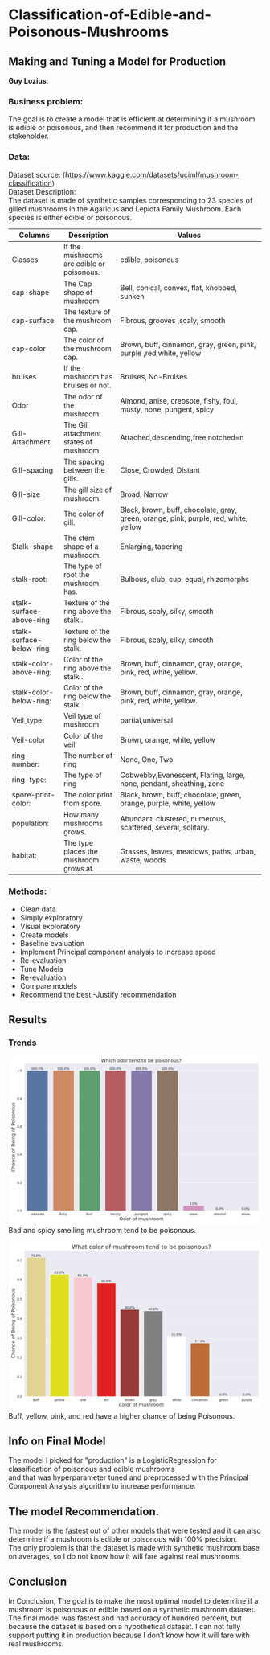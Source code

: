 # Classification-of-Edible-and-Poisonous-Mushrooms 
## Making and Tuning a Model for Production
**Guy Lozius**:

### Business problem:
The goal is to create a model that is efficient at determining if a mushroom is edible or poisonous, and then recommend it for production and the stakeholder. <br/>
### Data:
Dataset source: (https://www.kaggle.com/datasets/uciml/mushroom-classification)<br/>
Dataset Description:<br/>
The dataset is made of synthetic samples corresponding to 23 species of gilled mushrooms in the Agaricus and Lepiota Family Mushroom. Each species is either edible or poisonous.<br/>

| Columns                  | Description                               | Values                                                                               |
|--------------------------|-------------------------------------------|--------------------------------------------------------------------------------------|
| Classes                  | If the mushrooms are edible or poisonous. |  edible, poisonous                                                                   |
| cap-shape                | The Cap shape of mushroom.                | Bell, conical, convex, flat, knobbed, sunken                                         |
| cap-surface              | The texture of the mushroom cap.          | Fibrous, grooves ,scaly, smooth                                                      |
| cap-color                | The color of the mushroom cap.            | Brown, buff, cinnamon, gray, green, pink, purple ,red,white, yellow                  |
| bruises                  | If the mushroom has bruises or not.       | Bruises, No-Bruises                                                                  |
| Odor                     | The odor of the mushroom.                 | Almond, anise, creosote, fishy,  foul, musty,  none, pungent, spicy                  |
| Gill-Attachment:         | The Gill attachment states of mushroom.   | Attached,descending,free,notched=n                                                   |
| Gill-spacing             | The spacing between the gills.            | Close, Crowded, Distant                                                              |
| Gill-size                | The gill size of mushroom.                | Broad, Narrow                                                                        |
| Gill-color:              | The color of gill.                        | Black, brown, buff, chocolate, gray, green, orange, pink, purple, red, white, yellow |
| Stalk-shape              | The stem shape of a mushroom.             | Enlarging, tapering                                                                  |
| stalk-root:              | The type of root the mushroom has.        | Bulbous, club, cup, equal, rhizomorphs                                               |
| stalk-surface-above-ring | Texture of the ring above the stalk .     | Fibrous, scaly, silky, smooth                                                        |
| stalk-surface-below-ring | Texture of the ring below the stalk.      | Fibrous, scaly, silky, smooth                                                        |
| stalk-color-above-ring:  | Color of the ring above the stalk .       | Brown, buff, cinnamon, gray, orange, pink, red, white, yellow.                       |
| stalk-color-below-ring:  | Color of the ring below the stalk .       | Brown, buff, cinnamon, gray, orange, pink, red, white, yellow.                       |
| Veil_type:               | Veil type of mushroom                     | partial,universal                                                                    |
| Veil-color               | Color of the veil                         | Brown, orange, white, yellow                                                         |
| ring-number:             | The number of ring                        | None, One, Two                                                                       |
| ring-type:               | The type of ring                          | Cobwebby,Evanescent, Flaring, large, none, pendant, sheathing, zone                  |
| spore-print-color:       | The color print from spore.               | Black, brown, buff, chocolate, green, orange, purple, white, yellow                  |
| population:              | How many mushrooms grows.                 | Abundant, clustered, numerous, scattered, several, solitary.                         |
| habitat:                 | The type places the mushroom grows at.    | Grasses, leaves, meadows, paths, urban, waste, woods                                 |
### Methods:
- Clean data
- Simply exploratory  
- Visual exploratory 
- Create models
- Baseline evaluation 
- Implement Principal component analysis  to increase speed 
- Re-evaluation   
- Tune Models
- Re-evaluation  
- Compare models
- Recommend the best 
-Justify recommendation 
## Results
### Trends 
![class_odor](class_odor.png)
Bad and spicy smelling mushroom tend to be poisonous.

![color](color.png)
Buff, yellow, pink, and red have a higher chance of being Poisonous.<br/>
## Info on Final Model
The model I picked for "production" is a LogisticRegression for classification of poisonous and edible mushrooms <br/>
and that was hyperparameter tuned and preprocessed with the Principal Component Analysis algorithm to increase performance.
## The model Recommendation.
The model is the fastest out of other models that were tested and it can also determine if a mushroom is edible or poisonous with 100% precision.<br/>
The only problem is that the dataset is made with synthetic mushroom base on averages, so I do not know how it will fare against real mushrooms.
## Conclusion
In Conclusion, The goal is to make the most optimal model to determine if a mushroom is poisonous  or edible based on a synthetic mushroom dataset. The final model was fastest and had accuracy of hundred percent, but because the dataset is based on a hypothetical  dataset. I can not fully support putting it in production because I don’t know how it will fare with real mushrooms.
